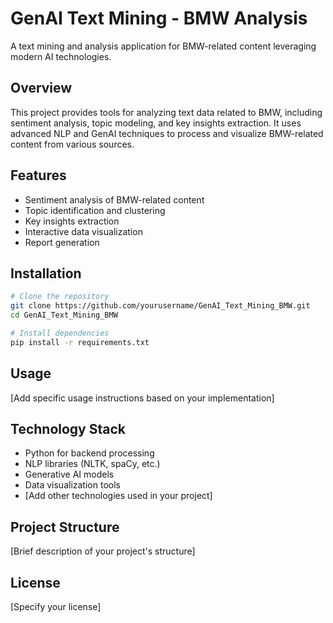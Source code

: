 # GenAI Text Mining - BMW Analysis

A text mining and analysis application for BMW-related content leveraging modern AI technologies.

## Overview

This project provides tools for analyzing text data related to BMW, including sentiment analysis, topic modeling, and key insights extraction. It uses advanced NLP and GenAI techniques to process and visualize BMW-related content from various sources.

## Features

- Sentiment analysis of BMW-related content
- Topic identification and clustering
- Key insights extraction
- Interactive data visualization
- Report generation

## Installation

```bash
# Clone the repository
git clone https://github.com/yourusername/GenAI_Text_Mining_BMW.git
cd GenAI_Text_Mining_BMW

# Install dependencies
pip install -r requirements.txt
```

## Usage

[Add specific usage instructions based on your implementation]

## Technology Stack

- Python for backend processing
- NLP libraries (NLTK, spaCy, etc.)
- Generative AI models
- Data visualization tools
- [Add other technologies used in your project]

## Project Structure

[Brief description of your project's structure]

## License

[Specify your license]